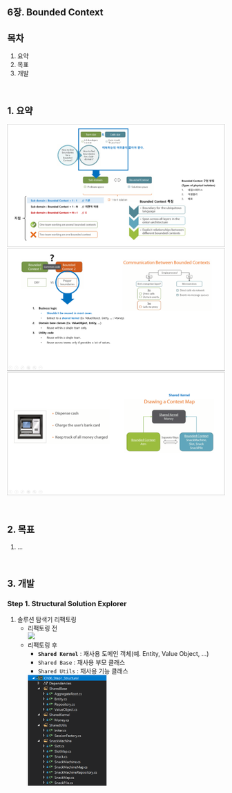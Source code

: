 ## 6장. Bounded Context

## 목차
1. 요약
1. 목표
1. 개발

<br/>

## 1. 요약
![](./Ch06_Summary1.png)
![](./Ch06_Summary2.png)
![](./Ch06_Summary3.png)

<br/>

## 2. 목표
1. ...

<br/>

## 3. 개발

### Step 1. Structural Solution Explorer
1. 솔루션 탐색기 리팩토링
   - 리팩토링 전  
     <img src="/SolutionExplorer.png" width="40%"/>
   - 리팩토링 후
     - **`Shared Kernel`** : 재사용 도메인 객체(예. Entity, Value Object, ...)
     - `Shared Base` : 재사용 부모 클래스
     - `Shared Utils` : 재사용 기능 클래스  
     <img src="./StructuralSolutionExplorer.png" width="40%"/>


